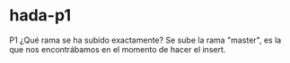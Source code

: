 # hada-p1
P1 ¿Qué rama se ha subido exactamente?
Se sube la rama "master", es la que nos encontrábamos en el momento de hacer el insert.
